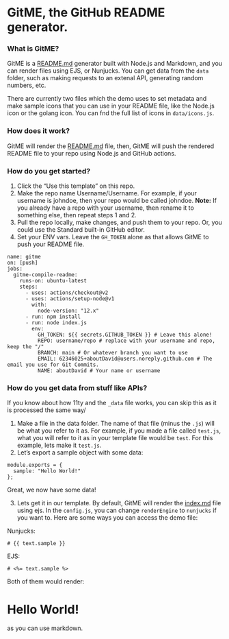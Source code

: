 <h1>GitME, the GitHub README generator.</h1>
<h3>What is GitME?</h3>
<p>GitME is a <a href="http://README.md">README.md</a> generator built with Node.js and Markdown, and you can render files using EJS, or Nunjucks.
You can get data from the <code>data</code> folder, such as making requests to an extenal API, generating random numbers, etc.</p>
<p>There are currently two files which the demo uses to set metadata and make sample icons that you can use in your README file,
like the Node.js icon or the golang icon. You can fnd the full list of icons in <code>data/icons.js</code>.</p>
<h3>How does it work?</h3>
<p>GitME will render the <a href="http://README.md">README.md</a> file, then, GitME will push the rendered README file to your repo using Node.js and GitHub actions.</p>
<h3>How do you get started?</h3>
<ol>
<li>Click the “Use this template” on this repo.</li>
<li>Make the repo name Username/Username. For example, if your username is johndoe, then your repo would be called johndoe.
<strong>Note:</strong> If you already have a repo with your username, then rename it to something else, then repeat steps 1 and 2.</li>
<li>Pull the repo locally, make changes, and push them to your repo. Or, you could use the Standard built-in GitHub editor.</li>
<li>Set your ENV vars. Leave the <code>GH_TOKEN</code> alone as that allows GitME to push your README file.</li>
</ol>
<pre><code class="language-yml">name: gitme
on: [push]
jobs:
  gitme-compile-readme:
    runs-on: ubuntu-latest
    steps:
      - uses: actions/checkout@v2
      - uses: actions/setup-node@v1
        with:
          node-version: &quot;12.x&quot;
      - run: npm install
      - run: node index.js
        env:
          GH_TOKEN: ${{ secrets.GITHUB_TOKEN }} # Leave this alone!
          REPO: username/repo # replace with your username and repo, keep the &quot;/&quot;
          BRANCH: main # Or whatever branch you want to use
          EMAIL: 62346025+aboutDavid@users.noreply.github.com # The email you use for Git Commits.
          NAME: aboutDavid # Your name or username
</code></pre>
<h3>How do you get data from stuff like APIs?</h3>
<p>If you know about how 11ty and the <code>_data</code> file works, you can skip this as it is processed the same way/</p>
<ol>
<li>Make a file in the data folder. The name of that file (minus the <code>.js</code>) will be what you refer to it as.
For example, if you made a file called <code>test.js</code>, what you will refer to it as in your template file would be <code>test</code>. For this example, lets make it <code>test.js</code>.</li>
<li>Let’s export a sample object with some data:</li>
</ol>
<pre><code class="language-js">module.exports = {
  sample: &quot;Hello World!&quot;
};
</code></pre>
<p>Great, we now have some data!</p>
<ol start="3">
<li>Lets get it in our template. By default, GitME will render the <a href="http://index.md">index.md</a> file using ejs.
In the <code>config.js</code>, you can change <code>renderEngine</code> to <code>nunjucks</code> if you want to. Here are some ways you can access the demo file:</li>
</ol>
<p>Nunjucks:</p>
<pre><code class="language-hbs"># {{ text.sample }}
</code></pre>
<p>EJS:</p>
<pre><code class="language-ejs"># &lt;%= text.sample %&gt;
</code></pre>
<p>Both of them would render:</p>
<h1>Hello World!</h1>
<p>as you can use markdown.</p>
